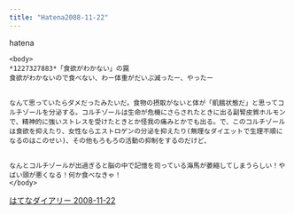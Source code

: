 ```yaml
---
title: "Hatena2008-11-22"
---
```


hatena

```
<body>
*1227327883*「食欲がわかない」の罠
食欲がわかないので食べない、わー体重がだいぶ減ったー、やったー


なんて思っていたらダメだったみたいだ。食物の摂取がないと体が「飢餓状態だ」と思ってコルチゾールを分泌する。コルチゾールは生命が危機にさらされたときに出る副腎皮質ホルモンで、精神的に強いストレスを受けたときとか怪我の痛みとかでも出る。で、このコルチゾールは食欲を抑えたり、女性ならエストロゲンの分泌を抑えたり(無理なダイエットで生理不順になるのはこのせい)、その他もろもろの活動の抑制をするのだけど、


なんとコルチゾールが出過ぎると脳の中で記憶を司っている海馬が萎縮してしまうらしい！やばい頭が悪くなる！何か食べなきゃ！
</body>
```


[はてなダイアリー 2008-11-22](https://nishiohirokazu.hatenadiary.org/archive/2008/11/22)